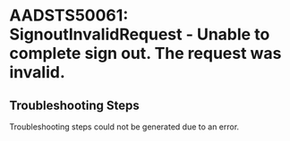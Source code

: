 
# AADSTS50061: SignoutInvalidRequest - Unable to complete sign out. The request was invalid.


## Troubleshooting Steps
Troubleshooting steps could not be generated due to an error.